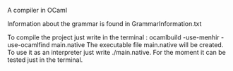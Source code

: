 
A compiler in OCaml


Information about the grammar is found in GrammarInformation.txt

To compile the project just write in the terminal : ocamlbuild -use-menhir -use-ocamlfind main.native 
The executable file main.native will be created. To use it as an interpreter just write  ./main.native. 
For the moment it can be tested just in the terminal. 
